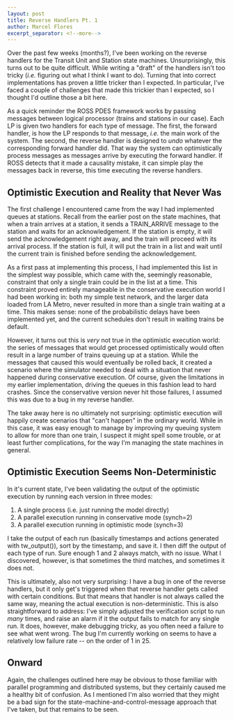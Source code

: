 ```yaml
---
layout: post
title: Reverse Handlers Pt. 1
author: Marcel Flores
excerpt_separator: <!--more-->
---
```


Over the past few weeks (months?), I've been working on the reverse handlers for the
Transit Unit and Station state machines. Unsurprisingly, this turns out to be
quite difficult. While writing a "draft" of the handlers isn't too tricky
(*i.e.* figuring out what I think I want to do). Turning that into correct
implementations has proven a little tricker than I expected.  In particular,
I've faced a couple of challenges that made this trickier than I expected, so
I thought I'd outline those a bit here.

<!--more-->

As a quick reminder the ROSS PDES framework works by passing messages between
logical processor (trains and stations in our case). Each LP is given two
handlers for each type of message. The first, the forward handler, is how the
LP responds to that message, *i.e.* the main work of the system. The second,
the reverse handler is designed to *undo* whatever the corresponding forward
handler did. That way the system can optimistically process messages as
messages arrive by executing the forward handler. If ROSS detects that it made
a causality mistake, it can simple play the messages back in reverse, this time
executing the reverse handlers.

## Optimistic Execution and Reality that Never Was

The first challenge I encountered came from the way I had implemented queues at
stations. Recall from the earlier post on the state machines, that when a train
arrives at a station, it sends a TRAIN_ARRIVE message to the station and waits
for an acknowledgement. If the station is empty, it will send the
acknowledgement right away, and the train will proceed with its arrival
process. If the station is full, it will put the train in a list and wait
until the current train is finished before sending the acknowledgement.

As a first pass at implementing this process, I had implemented this list in
the simplest way possible, which came with the, seemingly reasonable,
constraint that only a single train could be in the list at a time. This
constraint proved entirely manageable in the conservative execution world
I had been working in: both my simple test network, and the larger data loaded
from LA Metro, never resulted in more than a single train waiting at a time.
This makes sense: none of the probabilistic delays have been implemented yet,
and the current schedules don't result in waiting trains be default.

However, it turns out this is *very* not true in the optimistic execution
world: the series of messages that would get processed optimistically would
often result in a large number of trains queuing up at a station. While the
messages that caused this would eventually be rolled back, it created
a scenario where the simulator needed to deal with a situation that never
happened during conservative execution. Of course, given the limitations in my
earlier implementation, driving the queues in this fashion lead to hard
crashes. Since the conservative version never hit those failures, I assumed
this was due to a bug in my reverse handler.

The take away here is no ultimately not surprising: optimistic execution will
happily create scenarios that "can't happen" in the ordinary world. While in
this case, it was easy enough to manage by improving my queuing system to allow
for more than one train, I suspect it might spell some trouble, or at least
further complications, for the way I'm managing the state machines in general.

## Optimistic Execution Seems Non-Deterministic

In it's current state, I've been validating the output of the optimistic
execution by running each version in three modes:

1. A single process (i.e. just running the model directly)
2. A parallel execution running in conservative mode (synch=2)
3. A parallel execution running in optimistic mode (synch=3)

I take the output of each run (basically timestamps and actions generated with
tw_output()), sort by the timestamp, and save it. I then diff the output of
each type of run. Sure enough 1 and 2 always match, with no issue.
What I discovered, however, is that sometimes the third matches, and sometimes it does not. 

This is ultimately, also not very surprising: I have a bug in one of the
reverse handlers, but it only get's triggered when that reverse handler gets
called with certain conditions. But that means that handler is not always
called the same way, meaning the actual execution is non-deterministic. This is also
straightforward to address: I've simply adjusted the verification
script to run *many* times, and raise an alarm if it the output fails to match
for any single run. It does, however, make debugging tricky, as you often need
a failure to see what went wrong. The bug I'm currently working on seems to
have a relatively low failure rate -- on the order of 1 in 25.

## Onward

Again, the challenges outlined here may be obvious to those familiar with
parallel programming and distributed systems, but they certainly caused me
a healthy bit of confusion. As I mentioned I'm also worried that they might
be a bad sign for the state-machine-and-control-message approach that I've
taken, but that remains to be seen.

